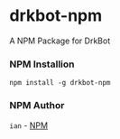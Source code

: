# drkbot-npm
A NPM Package for DrkBot

### NPM Installion
`npm install -g drkbot-npm`

### NPM Author
`ian` - [NPM](https://www.npmjs.com/package/drkbot-npm)